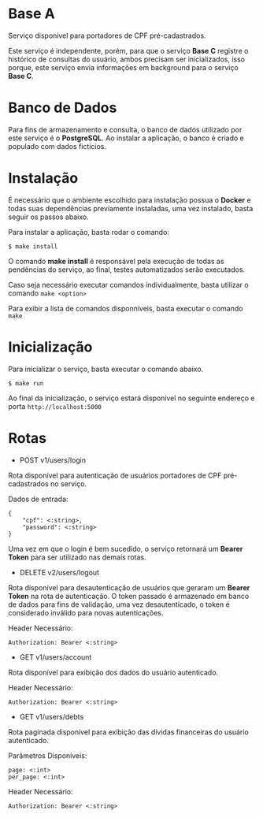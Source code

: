 # Base A

Serviço disponível para portadores de CPF pré-cadastrados.

Este serviço é independente, porém, para que o serviço **Base C** registre o histórico de consultas do usuário, ambos precisam ser inicializados, isso porque, este serviço envia informações em background para o serviço **Base C**.

# Banco de Dados

Para fins de armazenamento e consulta, o banco de dados utilizado por este serviço é o **PostgreSQL**. Ao instalar a aplicação, o banco é criado e populado com dados fictícios.

# Instalação

É necessário que o ambiente escolhido para instalação possua o **Docker** e todas suas dependências previamente instaladas, uma vez instalado, basta seguir os passos abaixo.

Para instalar a aplicação, basta rodar o comando:

```
$ make install
```

O comando **make install** é responsável pela execução de todas as pendências do serviço, ao final, testes automatizados serão executados.

Caso seja necessário executar comandos individualmente, basta utilizar o comando ```make <option>```

Para exibir a lista de comandos disponníveis, basta executar o comando ```make```

# Inicialização

Para inicializar o serviço, basta executar o comando abaixo.

```
$ make run
```

Ao final da inicialização, o serviço estará disponível no seguinte endereço e porta ```http://localhost:5000```

# Rotas

- POST v1/users/login

Rota disponível para autenticação de usuários portadores de CPF pré-cadastrados no serviço.

Dados de entrada:

```
{
    "cpf": <:string>,
    "password": <:string>
}
```

Uma vez em que o login é bem sucedido, o serviço retornará um **Bearer Token** para ser utilizado nas demais rotas.

- DELETE v2/users/logout

Rota disponível para desautenticação de usuários que geraram um **Bearer Token** na rota de autenticação. O token passado é armazenado em banco de dados para fins de validação, uma vez desautenticado, o token é considerado inválido para novas autenticações.

Header Necessário:

```
Authorization: Bearer <:string>
```

- GET v1/users/account

Rota disponível para exibição dos dados do usuário autenticado.

Header Necessário:

```
Authorization: Bearer <:string>
```

- GET v1/users/debts

Rota paginada disponível para exibição das dívidas financeiras do usuário autenticado.

Parâmetros Disponíveis:

```
page: <:int>
per_page: <:int>
```

Header Necessário:

```
Authorization: Bearer <:string>
```
